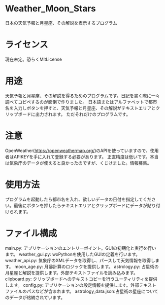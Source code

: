 # Weather_Moon_Stars
日本の天気予報と月星座、その解説を表示するプログラム

# ライセンス
現在未定。恐らくMitLicense

# 用途
天気予報と月星座、その解説を得るためのプログラムです。日記を書く際に一々調べてコピペするのが面倒で作りました。
日本語またはアルファベットで都市名を入力しボタンを押すと、天気予報と月星座、その解説がテキストエリアとクリップボードに出力されます。
ただそれだけのプログラムです。

# 注意
OpenWeather(https://openweathermap.org/)のAPIを使っていますので、使用者はAPIKEYを手に入れて登録する必要があります。
正直精度は低いです。本当は気象庁のデータが使えると良かったのですが、くじけました。情報募集。

# 使用方法
プログラムを起動したら都市名を入れ、欲しいデータの日付を指定してください。最後にボタンを押したらテキストエリアとクリップボードにデータが貼り付けられます。

# ファイル構成
main.py: アプリケーションのエントリーポイント。GUIの初期化と実行を行います。
weather_gui.py: wxPythonを使用したGUIの定義を行います。
weather_api.py: 気象庁のXMLデータを取得し、パースして天気情報を取得します。
moon_age.py: 月齢計算のロジックを提供します。
astrology.py: 占星術の月星座と解説を提供します。外部テキストファイルを読み込みます。
clipboard.py: クリップボードへのテキストコピーを行うユーティリティを提供します。
config.py: アプリケーションの設定情報を提供します。外部テキストファイルのパスなどが含まれます。
astrology_data.json:占星術の星座についてのデータが格納されています。

